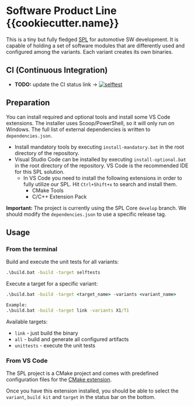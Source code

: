 # Software Product Line {{cookiecutter.name}}

This is a tiny but fully fledged [SPL](https://en.wikipedia.org/wiki/Software_product_line) for automotive SW development. It is capable of holding a set of software modules that are differently used and configured among the variants. Each variant creates its own binaries.

## CI (Continuous Integration)

* **TODO:** update the CI status link -> [![selftest](https://github.com/avengineers/spldemo/actions/workflows/test.yml/badge.svg)](https://github.com/avengineers/spldemo/actions/workflows/test.yml)


## Preparation

You can install required and optional tools and install some VS Code extensions. The installer uses Scoop/PowerShell, so it will only run on Windows. The full list of external dependencies is written to `dependencies.json`.
* Install mandatory tools by executing `install-mandatory.bat` in the root directory of the repository.
* Visual Studio Code can be installed by executing `install-optional.bat` in the root directory of the repository. VS Code is the recommended IDE for this SPL solution.
  * In VS Code you need to install the following extensions in order to fully utilize our SPL. Hit `Ctrl+Shift+x` to search and install them.
    * CMake Tools
    * C/C++ Extension Pack

**Important:** The project is currently using the SPL Core `develop` branch. We should modify the `dependencies.json` to use a specific release tag.

## Usage

### From the terminal


Build and execute the unit tests for all variants:
```cmd
.\build.bat -build -target selftests
```

Execute a target for a specific variant:

```cmd
.\build.bat -build -target <target_name> -variants <variant_name>

Example:
.\build.bat -build -target link -variants X1/T1
```

Available targets:

* `link` - just build the binary
* `all` - build and generate all configured artifacts
* `unittests` - execute the unit tests


### From VS Code

The SPL project is a CMake project and comes with predefined configuration files for the [CMake extension](https://github.com/microsoft/vscode-cmake-tools).

Once you have this extension installed, you should be able to select the ``variant``, ``build kit`` and ``target`` in the status bar on the bottom. 
